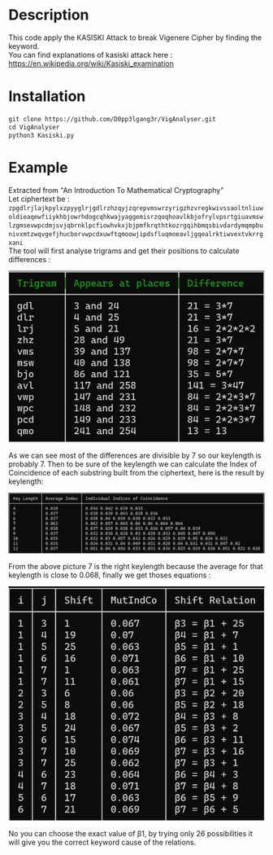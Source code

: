 # Description
This code apply the KASISKI Attack to break Vigenere Cipher by finding the keyword.<br>
You can find explanations of kasiski attack here : https://en.wikipedia.org/wiki/Kasiski_examination

# Installation
```
git clone https://github.com/D0pp3lgang3r/VigAnalyser.git
cd VigAnalyser
python3 Kasiski.py
```

# Example
Extracted from "An Introduction To Mathematical Cryptography"<br>
Let ciphertext be : <br>`zpgdlrjlajkpylxzpyyglrjgdlrzhzqyjzqrepvmswrzyrigzhzvregkwivssaoltnliuwoldieaqewfiiykhbjowrhdogcqhkwajyaggemisrzqoqhoavlkbjofrylvpsrtgiuavmswlzgmsevwpcdmjsvjqbrnklpcfiowhvkxjbjpmfkrqthtkozrgqihbmqsbivdardymqmpbunivxmtzwqvgefjhucborvwpcdxuwftqmoowjipdsfluqmoeavljgqealrktiwvextvkrrgxani`<br>
The tool will first analyse trigrams and get their positions to calculate differences :<br>
<p align="center" width=300>
  <img src="trigrams.png">
</p>
As we can see most of the differences are divisible by 7 so our keylength is probably 7. Then to be sure of the keylength we can calculate the Index of Coincidence of each substring built from the ciphertext, here is the result by keylength:
<p align="center">
  <img src="index_co.png">
</p>
From the above picture 7 is the right keylength because the average for that keylength is close to 0.068, finally we get thoses equations : 
<p align="center" width=300>
  <img src="equations.png">
</p>
No you can choose the exact value of β1, by trying only 26 possibilities it will give you the correct keyword cause of the relations. 
